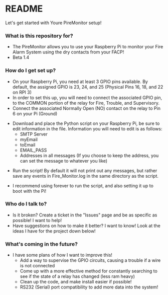# README #

Let's get started with Youre PireMonitor setup!

### What is this repository for? ###

* The PireMonitor allows you to use your Raspberry Pi to monitor your Fire Alarm System using the dry contacts from your FACP!
* Beta 1.4

### How do I get set up? ###

* On your Raspberry Pi, you need at least 3 GPIO pins available. By default, the assigned GPIO is 23, 24, and 25 (Physical Pins 16, 18, and 22 on RPI 3)
* In order to set this up, you will need to connect the associated GPIO pin, to the COMMON portion of the relay for Fire, Trouble, and Supervisory.
* Connect the associated Normally Open (NO) contact on the relay to Pin 6 on your Pi (Ground)

+ Download and place the Python script on your Raspberry Pi, be sure to edit information in the file. Information you will need to edit is as follows:
	* SMTP Server
	* myEmail
	* toEmail
	* EMAIL\_PASS
	* Addresses in all messages (If you choose to keep the address, you can set the message to whatever you like)

- Run the script! By default it will not print out any messages, but rather save any events in Fire\_Monitor.log in the same directory as the script.
* I recommend using forever to run the script, and also setting it up to boot with the Pi!

### Who do I talk to? ###

* Is it broken? Create a ticket in the "Issues" page and be as specific as possible! I want to help!
* Have suggestions on how to make it better? I want to know! Look at the ideas I have for the project down below!

### What's coming in the future? ###

+ I have some plans of how I want to improve this!
	* Add a way to supervise the GPIO circuits, causing a trouble if a wire is not connected
	* Come up with a more effective method for constantly searching to see if the state of a relay has changed (less ram heavy)
	* Clean up the code, and make install easier if possible!
	* RS232 (Serial) port compatibility to add more data into the system!